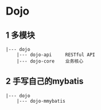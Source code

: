 # Dojo
## 1 多模块
````
|--- dojo
    |--- dojo-api     RESTful API
    |--- dojo-core    业务核心
````

## 2 手写自己的mybatis
````
|--- dojo
    |--- dojo-mmybatis    
````
